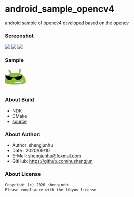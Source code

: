 # android_sample_opencv4
android sample of opencv4
developed based on the [opencv][1]

### Screenshot
<img src="doc/img/screenshot_1.png" width="200"/> <img src="doc/img/screenshot_2.png" width="200"/> <img src="doc/img/screenshot_3.png" width="200"/>

### Sample
[![APK][2]][3]

### About Build
* NDK
* CMake
* [source][4]

### About Author:
* Author: shengjunhu
* Date  : 2020/09/10
* E-Mail: shengjunhu@foxmail.com
* GitHub: https://github.com/hushengjun

### About License
```
Copyright (c) 2020 shengjunhu
Please compliance with the libyuv license
```

[1]: https://github.com/opencv/opencv
[2]: doc/img/android_logo.png
[3]: doc/apk/Opencv4_v20092719_release.apk
[4]: doc/file/opencv-4.4.0.zip
